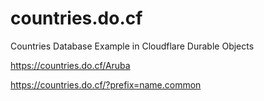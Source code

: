 # countries.do.cf
Countries Database Example in Cloudflare Durable Objects


<https://countries.do.cf/Aruba>

<https://countries.do.cf/?prefix=name.common>
